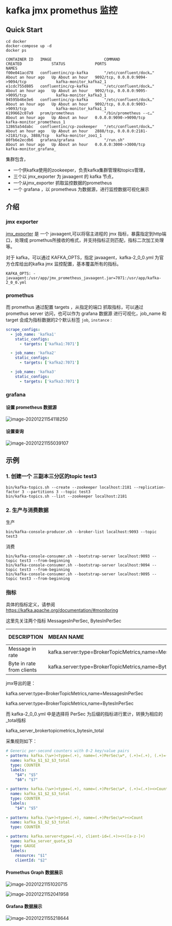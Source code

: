 

# kafka jmx promethus 监控

## Quick Start

```shell
cd docker
docker-compose up -d
docker ps

CONTAINER ID   IMAGE                       COMMAND                  CREATED             STATUS             PORTS                                        NAMES
f00e041acd78   confluentinc/cp-kafka       "/etc/confluent/dock…"   About an hour ago   Up About an hour   9092/tcp, 0.0.0.0:9094->9094/tcp             kafka-monitor_kafka2_1
e1cdc755d805   confluentinc/cp-kafka       "/etc/confluent/dock…"   About an hour ago   Up About an hour   9092/tcp, 0.0.0.0:9095->9095/tcp             kafka-monitor_kafka3_1
94595b46e3e6   confluentinc/cp-kafka       "/etc/confluent/dock…"   About an hour ago   Up About an hour   9092/tcp, 0.0.0.0:9093->9093/tcp             kafka-monitor_kafka1_1
6199662c07a9   prom/prometheus             "/bin/prometheus --c…"   About an hour ago   Up About an hour   0.0.0.0:9090->9090/tcp                       kafka-monitor_prometheus_1
12865a54dabc   confluentinc/cp-zookeeper   "/etc/confluent/dock…"   About an hour ago   Up About an hour   2888/tcp, 0.0.0.0:2181->2181/tcp, 3888/tcp   kafka-monitor_zoo1_1
80fb6e2ecdb6   grafana/grafana             "/run.sh"                About an hour ago   Up About an hour   0.0.0.0:3000->3000/tcp                       kafka-monitor_grafana_
```

集群包含，

- 一个供kafka使用的zookeeper，负责kafka集群管理和topics管理， 
- 三个以  jmx_exporter 为 javaagent  的 kafka 节点， 
- 一个从jmx_exporter 抓取监控数据的prometheus
- 一个 grafana ，以 prometheus 为数据源，进行监控数据可视化展示

## 介绍

### jmx exporter

[jmx_exporter](https://github.com/prometheus/jmx_exporter)  是 一个 javaagent,可以将宿主进程的 jmx 指标，暴露指定到http端口，处理成 promethus所接收的格式，并支持指标正则匹配，指标二次加工处理 等。

对于 kafka，可以通过 KAFKA_OPTS，指定  javaagent，kafka-2_0_0.yml 为官方仓库给出的kafka jmx 监控配置，基本覆盖所有的指标。

```
KAFKA_OPTS: -javaagent:/usr/app/jmx_prometheus_javaagent.jar=7071:/usr/app/kafka-2_0_0.yml
```

### promethus

而 promethus 通过配置 targets ，从指定的端口 抓取指标，可以通过 promethus server 访问，也可以作为 grafana 数据源 进行可视化，job_name 和 target 会成为指标数据的2个默认标签 `job`, `instance` :

```yaml
scrape_configs:
  - job_name: 'kafka1'
    static_configs: 
      - targets: ['kafka1:7071']

  - job_name: 'kafka2'
    static_configs:
      - targets: ['kafka2:7071']

  - job_name: 'kafka3'
    static_configs:
      - targets: ['kafka3:7071']
```

### grafana

#### 设置 prometheus 数据源

![image-20201221154118250](README.assets\image-20201221154118250.png) 

#### 设置查询

![image-20201221155039107](README.assets\image-20201221155039107.png)



## 示例

### 1. 创建一个 三副本三分区的topic test3

```shell
bin/kafka-topics.sh --create --zookeeper localhost:2181 --replication-factor 3 --partitions 3 --topic test3
bin/kafka-topics.sh --list --zookeeper localhost:2181
```

### 2. 生产与消费数据

生产

```shell
bin/kafka-console-producer.sh --broker-list localhost:9093 --topic test3
```

消费

```
bin/kafka-console-consumer.sh --bootstrap-server localhost:9093 --topic test3 --from-beginning
bin/kafka-console-consumer.sh --bootstrap-server localhost:9094 --topic test3 --from-beginning
bin/kafka-console-consumer.sh --bootstrap-server localhost:9095 --topic test3 --from-beginning
```

### 指标

具体的指标定义，请参阅  https://kafka.apache.org/documentation/#monitoring

这里先关注两个指标  MessagesInPerSec,  BytesInPerSec 

| DESCRIPTION               | MBEAN NAME                                                 | NORMAL VALUE |
| :------------------------ | :--------------------------------------------------------- | :----------- |
| Message in rate           | kafka.server:type=BrokerTopicMetrics,name=MessagesInPerSec |              |
| Byte in rate from clients | kafka.server:type=BrokerTopicMetrics,name=BytesInPerSec    |              |

jmx导出的是：

kafka.server:type=BrokerTopicMetrics,name=MessagesInPerSec

kafka.server:type=BrokerTopicMetrics,name=BytesInPerSec 

而 kafka-2_0_0.yml 中是选择将 PerSec 为后缀的指标进行累计，转换为相应的 _total指标

kafka_server_brokertopicmetrics_bytesin_total

采集规则如下：

```yaml
# Generic per-second counters with 0-2 key/value pairs
- pattern: kafka.(\w+)<type=(.+), name=(.+)PerSec\w*, (.+)=(.+), (.+)=(.+)><>Count
  name: kafka_$1_$2_$3_total
  type: COUNTER
  labels:
    "$4": "$5"
    "$6": "$7"
    
- pattern: kafka.(\w+)<type=(.+), name=(.+)PerSec\w*, (.+)=(.+)><>Count
  name: kafka_$1_$2_$3_total
  type: COUNTER
  labels:
    "$4": "$5"
    
- pattern: kafka.(\w+)<type=(.+), name=(.+)PerSec\w*><>Count
  name: kafka_$1_$2_$3_total
  type: COUNTER

- pattern: kafka.server<type=(.+), client-id=(.+)><>([a-z-]+)
  name: kafka_server_quota_$3
  type: GAUGE
  labels:
    resource: "$1"
    clientId: "$2"
```

#### Promethus Graph 数据展示

![image-20201221151020715](README.assets\image-20201221151020715.png)

![image-20201221152041958](README.assets\image-20201221152041958.png)

#### Grafana 数据展示

![image-20201221155218644](README.assets\image-20201221155218644.png)